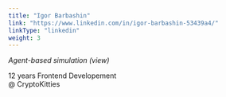 ```yaml
---
title: "Igor Barbashin"
link: "https://www.linkedin.com/in/igor-barbashin-53439a4/"
linkType: "linkedin"
weight: 3
---
```

*Agent-based simulation (view)*

12 years Frontend Developement  
@ CryptoKitties



